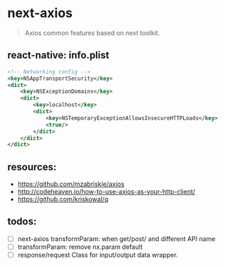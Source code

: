 # next-axios
> Axios common features based on next toolkit.

## react-native: info.plist
```xml
<!-- Networking config -->
<key>NSAppTransportSecurity</key>
<dict>
    <key>NSExceptionDomains</key>
    <dict>
        <key>localhost</key>
        <dict>
            <key>NSTemporaryExceptionAllowsInsecureHTTPLoads</key>
            <true/>
        </dict>
    </dict>
</dict>
```

## resources:
+ https://github.com/mzabriskie/axios
+ http://codeheaven.io/how-to-use-axios-as-your-http-client/
+ https://github.com/kriskowal/q

## todos:
- [ ] next-axios transformParam: when get/post/ and different API name
- [ ] transformParam: remove nx.param default
- [ ] response/request Class for input/output data wrapper.
